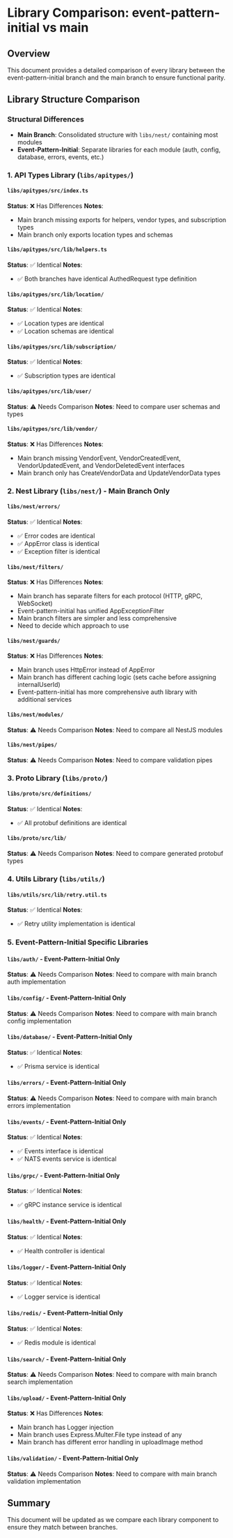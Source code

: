 # Library Comparison: event-pattern-initial vs main

## Overview
This document provides a detailed comparison of every library between the event-pattern-initial branch and the main branch to ensure functional parity.

## Library Structure Comparison

### **Structural Differences**
- **Main Branch**: Consolidated structure with `libs/nest/` containing most modules
- **Event-Pattern-Initial**: Separate libraries for each module (auth, config, database, errors, events, etc.)

### 1. API Types Library (`libs/apitypes/`)

#### `libs/apitypes/src/index.ts`
**Status**: ❌ Has Differences
**Notes**: 
- Main branch missing exports for helpers, vendor types, and subscription types
- Main branch only exports location types and schemas

#### `libs/apitypes/src/lib/helpers.ts`
**Status**: ✅ Identical
**Notes**: 
- ✅ Both branches have identical AuthedRequest type definition

#### `libs/apitypes/src/lib/location/`
**Status**: ✅ Identical
**Notes**: 
- ✅ Location types are identical
- ✅ Location schemas are identical

#### `libs/apitypes/src/lib/subscription/`
**Status**: ✅ Identical
**Notes**: 
- ✅ Subscription types are identical

#### `libs/apitypes/src/lib/user/`
**Status**: ⚠️ Needs Comparison
**Notes**: Need to compare user schemas and types

#### `libs/apitypes/src/lib/vendor/`
**Status**: ❌ Has Differences
**Notes**: 
- Main branch missing VendorEvent, VendorCreatedEvent, VendorUpdatedEvent, and VendorDeletedEvent interfaces
- Main branch only has CreateVendorData and UpdateVendorData types

### 2. Nest Library (`libs/nest/`) - Main Branch Only

#### `libs/nest/errors/`
**Status**: ✅ Identical
**Notes**: 
- ✅ Error codes are identical
- ✅ AppError class is identical
- ✅ Exception filter is identical

#### `libs/nest/filters/`
**Status**: ❌ Has Differences
**Notes**: 
- Main branch has separate filters for each protocol (HTTP, gRPC, WebSocket)
- Event-pattern-initial has unified AppExceptionFilter
- Main branch filters are simpler and less comprehensive
- Need to decide which approach to use

#### `libs/nest/guards/`
**Status**: ❌ Has Differences
**Notes**: 
- Main branch uses HttpError instead of AppError
- Main branch has different caching logic (sets cache before assigning internalUserId)
- Event-pattern-initial has more comprehensive auth library with additional services

#### `libs/nest/modules/`
**Status**: ⚠️ Needs Comparison
**Notes**: Need to compare all NestJS modules

#### `libs/nest/pipes/`
**Status**: ⚠️ Needs Comparison
**Notes**: Need to compare validation pipes

### 3. Proto Library (`libs/proto/`)

#### `libs/proto/src/definitions/`
**Status**: ✅ Identical
**Notes**: 
- ✅ All protobuf definitions are identical

#### `libs/proto/src/lib/`
**Status**: ⚠️ Needs Comparison
**Notes**: Need to compare generated protobuf types

### 4. Utils Library (`libs/utils/`)

#### `libs/utils/src/lib/retry.util.ts`
**Status**: ✅ Identical
**Notes**: 
- ✅ Retry utility implementation is identical

### 5. Event-Pattern-Initial Specific Libraries

#### `libs/auth/` - Event-Pattern-Initial Only
**Status**: ⚠️ Needs Comparison
**Notes**: Need to compare with main branch auth implementation

#### `libs/config/` - Event-Pattern-Initial Only
**Status**: ⚠️ Needs Comparison
**Notes**: Need to compare with main branch config implementation

#### `libs/database/` - Event-Pattern-Initial Only
**Status**: ✅ Identical
**Notes**: 
- ✅ Prisma service is identical

#### `libs/errors/` - Event-Pattern-Initial Only
**Status**: ⚠️ Needs Comparison
**Notes**: Need to compare with main branch errors implementation

#### `libs/events/` - Event-Pattern-Initial Only
**Status**: ✅ Identical
**Notes**: 
- ✅ Events interface is identical
- ✅ NATS events service is identical

#### `libs/grpc/` - Event-Pattern-Initial Only
**Status**: ✅ Identical
**Notes**: 
- ✅ gRPC instance service is identical

#### `libs/health/` - Event-Pattern-Initial Only
**Status**: ✅ Identical
**Notes**: 
- ✅ Health controller is identical

#### `libs/logger/` - Event-Pattern-Initial Only
**Status**: ✅ Identical
**Notes**: 
- ✅ Logger service is identical

#### `libs/redis/` - Event-Pattern-Initial Only
**Status**: ✅ Identical
**Notes**: 
- ✅ Redis module is identical

#### `libs/search/` - Event-Pattern-Initial Only
**Status**: ⚠️ Needs Comparison
**Notes**: Need to compare with main branch search implementation

#### `libs/upload/` - Event-Pattern-Initial Only
**Status**: ❌ Has Differences
**Notes**: 
- Main branch has Logger injection
- Main branch uses Express.Multer.File type instead of any
- Main branch has different error handling in uploadImage method

#### `libs/validation/` - Event-Pattern-Initial Only
**Status**: ⚠️ Needs Comparison
**Notes**: Need to compare with main branch validation implementation

## Summary
This document will be updated as we compare each library component to ensure they match between branches. 